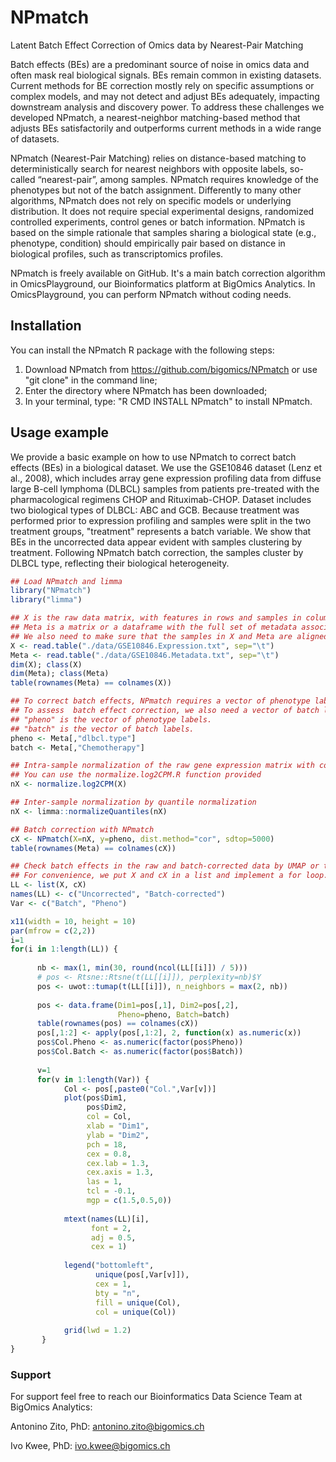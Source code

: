 # NPmatch
Latent Batch Effect Correction of Omics data by Nearest-Pair Matching

Batch effects (BEs) are a predominant source of noise in omics data and often mask real biological signals. BEs remain common in existing datasets. Current methods for BE correction mostly rely on specific assumptions or complex models, and may not detect and adjust BEs adequately, impacting downstream analysis and discovery power. To address these challenges we developed NPmatch, a nearest-neighbor matching-based method that adjusts BEs satisfactorily and outperforms current methods in a wide range of datasets.

NPmatch (Nearest-Pair Matching) relies on distance-based matching to deterministically search for nearest neighbors with opposite labels, so-called “nearest-pair”, among samples. NPmatch requires knowledge of the phenotypes but not of the batch assignment. Differently to many other algorithms, NPmatch does not rely on specific models or underlying distribution. It does not require special experimental designs, randomized controlled experiments, control genes or batch information. NPmatch is based on the simple rationale that samples sharing a biological state (e.g., phenotype, condition) should empirically pair based on distance in biological profiles, such as transcriptomics profiles.

NPmatch is freely available on GitHub. It's a main batch correction algorithm in OmicsPlayground, our Bioinformatics platform at BigOmics Analytics. In OmicsPlayground, you can perform NPmatch without coding needs.

## Installation
You can install the NPmatch R package with the following steps:
1. Download NPmatch from https://github.com/bigomics/NPmatch or use "git clone" in the command line;
2. Enter the directory where NPmatch has been downloaded;
3. In your terminal, type: "R CMD INSTALL NPmatch" to install NPmatch.

## Usage example
We provide a basic example on how to use NPmatch to correct batch effects (BEs) in a biological dataset.
We use the GSE10846 dataset (Lenz et al., 2008), which includes array gene expression profiling data from diffuse large B-cell lymphoma (DLBCL) samples from patients pre-treated with the pharmacological regimens CHOP and Rituximab-CHOP. Dataset includes two biological types of DLBCL: ABC and GCB. Because treatment was performed prior to expression profiling and samples were split in the two treatment groups, "treatment" represents a batch variable. We show that BEs in the uncorrected data appear evident with samples clustering by treatment. Following NPmatch batch correction, the samples cluster by DLBCL type, reflecting their biological heterogeneity.

``` r
## Load NPmatch and limma
library("NPmatch")
library("limma")

## X is the raw data matrix, with features in rows and samples in columns.
## Meta is a matrix or a dataframe with the full set of metadata associated with X. 
## We also need to make sure that the samples in X and Meta are aligned.
X <- read.table("./data/GSE10846.Expression.txt", sep="\t")
Meta <- read.table("./data/GSE10846.Metadata.txt", sep="\t")
dim(X); class(X)
dim(Meta); class(Meta)
table(rownames(Meta) == colnames(X))

## To correct batch effects, NPmatch requires a vector of phenotype labels per sample.
## To assess  batch effect correction, we also need a vector of batch labels (see below).
## "pheno" is the vector of phenotype labels.
## "batch" is the vector of batch labels.
pheno <- Meta[,"dlbcl.type"]
batch <- Meta[,"Chemotherapy"]

## Intra-sample normalization of the raw gene expression matrix with counts-per-million (CPM)
## You can use the normalize.log2CPM.R function provided
nX <- normalize.log2CPM(X)

## Inter-sample normalization by quantile normalization
nX <- limma::normalizeQuantiles(nX)

## Batch correction with NPmatch
cX <- NPmatch(X=nX, y=pheno, dist.method="cor", sdtop=5000)
table(rownames(Meta) == colnames(cX))

## Check batch effects in the raw and batch-corrected data by UMAP or t-SNE
## For convenience, we put X and cX in a list and implement a for loop.
LL <- list(X, cX)
names(LL) <- c("Uncorrected", "Batch-corrected")
Var <- c("Batch", "Pheno")

x11(width = 10, height = 10)
par(mfrow = c(2,2))
i=1
for(i in 1:length(LL)) {
     
      nb <- max(1, min(30, round(ncol(LL[[i]]) / 5)))
      # pos <- Rtsne::Rtsne(t(LL[[i]]), perplexity=nb)$Y
      pos <- uwot::tumap(t(LL[[i]]), n_neighbors = max(2, nb)) 
      
      pos <- data.frame(Dim1=pos[,1], Dim2=pos[,2], 
                        Pheno=pheno, Batch=batch)
      table(rownames(pos) == colnames(cX))
      pos[,1:2] <- apply(pos[,1:2], 2, function(x) as.numeric(x))
      pos$Col.Pheno <- as.numeric(factor(pos$Pheno))
      pos$Col.Batch <- as.numeric(factor(pos$Batch))
        
      v=1
      for(v in 1:length(Var)) {
            Col <- pos[,paste0("Col.",Var[v])]
            plot(pos$Dim1,
                 pos$Dim2,
                 col = Col,
                 xlab = "Dim1", 
                 ylab = "Dim2",
                 pch = 18, 
                 cex = 0.8, 
                 cex.lab = 1.3,
                 cex.axis = 1.3,
                 las = 1, 
                 tcl = -0.1,
                 mgp = c(1.5,0.5,0))
            
            mtext(names(LL)[i], 
                  font = 2,
                  adj = 0.5, 
                  cex = 1)
    
            legend("bottomleft",
                   unique(pos[,Var[v]]),
                   cex = 1,
                   bty = "n",
                   fill = unique(Col),
                   col = unique(Col))
    
            grid(lwd = 1.2)
       }
}
```

### Support
For support feel free to reach our Bioinformatics Data Science Team at BigOmics Analytics:

Antonino Zito, PhD:  antonino.zito@bigomics.ch

Ivo Kwee, PhD: ivo.kwee@bigomics.ch
